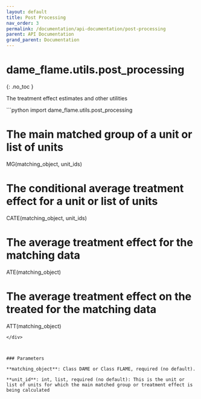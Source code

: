 ```yaml
---
layout: default
title: Post Processing
nav_order: 3
permalink: /documentation/api-documentation/post-processing
parent: API Documentation
grand_parent: Documentation
---
```


# dame_flame.utils.post_processing
{: .no_toc }
 
The treatment effect estimates and other utilities

<div class="code-example" markdown="1">
```python
import dame_flame.utils.post_processing

# The main matched group of a unit or list of units
MG(matching_object, unit_ids)

# The conditional average treatment effect for a unit or list of units
CATE(matching_object, unit_ids)

# The average treatment effect for the matching data
ATE(matching_object)

# The average treatment effect on the treated for the matching data
ATT(matching_object)
```
</div>



### Parameters 

**matching_object**: Class DAME or Class FLAME, required (no default).

**unit_id**: int, list, required (no default): This is the unit or list of units for which the main matched group or treatment effect is being calculated